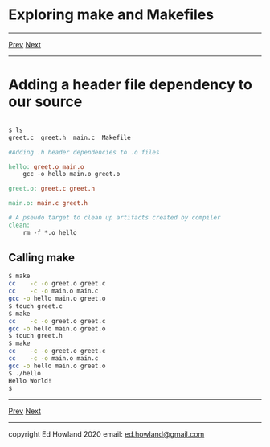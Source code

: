 

# Exploring make and Makefiles

***
[Prev](ex3_two_targets.md)  [Next](ex5_adding_common_variables.md)
***

# Adding a header file dependency to our source



``` bash

$ ls
greet.c  greet.h  main.c  Makefile 
```

``` Makefile
#Adding .h header dependencies to .o files

hello: greet.o main.o
	gcc -o hello main.o greet.o

greet.o: greet.c greet.h

main.o: main.c greet.h

# A pseudo target to clean up artifacts created by compiler
clean:
	rm -f *.o hello
```


## Calling make

``` bash
$ make
cc    -c -o greet.o greet.c
cc    -c -o main.o main.c
gcc -o hello main.o greet.o
$ touch greet.c
$ make
cc    -c -o greet.o greet.c
gcc -o hello main.o greet.o
$ touch greet.h
$ make
cc    -c -o greet.o greet.c
cc    -c -o main.o main.c
gcc -o hello main.o greet.o
$ ./hello 
Hello World!
$ 

```

***
[Prev](ex3_two_targets.md)  [Next](ex5_adding_common_variables.md)
***
copyright Ed Howland 2020 email: ed.howland@gmail.com

